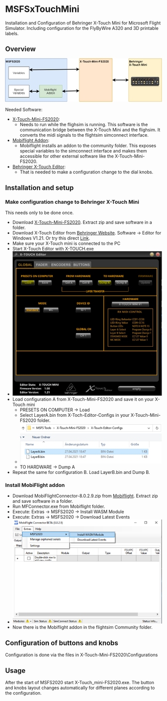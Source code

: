 # MSFSxTouchMini
Installation and Configuration of Behringer X-Touch Mini for Microsoft Flight Simulator. Including configuration for the FlyByWire A320 and 3D printable labels.

## Overview
![Picture Overview](Pics/overview.png)

Needed Software:
* [X-Touch-Mini-FS2020](https://github.com/maartentamboer/X-Touch-Mini-FS2020): 
  * Needs to run while the flighsim is running. This software is the communication bridge between the X-Touch Mini and the flighsim. It converts the midi signals to the flightsim simconnect interface.
* [Mobiflight Addon](https://www.mobiflight.com):
  * Mobiflight installs an addon to the community folder. This exposes special variables to the simconnect interface and makes them accessible for other external software like the X-Touch-Mini-FS2020.
* [Behringer X-Touch Editor](https://www.behringer.com/product.html?modelCode=P0B3M):
  * That is needed to make a configuration change to the dial knobs.

## Installation and setup

### Make configuration change to Behringer X-Touch Mini

This needs only to be done once.

* Download [X-Touch-Mini-FS2020](https://github.com/maartentamboer/X-Touch-Mini-FS2020/releases). Extract zip and save software in a folder.
* Download X-Touch Editor from [Behringer Website](https://www.behringer.com/product.html?modelCode=P0B3M). Software -> Editor for Windows V1.21. Or try this direct [Link](https://www.behringer.com/product.html?modelCode=P0B3M).
* Make sure your X-Touch mini is connected to the PC
* Start X-Touch Editor with X-TOUCH.exe
* ![Picture Editor](Pics/xTouchEditor.png) 
* Load configuration A from X-Touch-Mini-FS2020 and save it on your X-Touch mini
  * PRESETS ON COMPUTER -> Load
  * Select LayerA.bin from X-Toch-Editor-Configs in your X-Touch-Mini-FS2020 folder.
  * ![Picture LoadLayer](Pics/loadLayerA.png) 
  * TO HARDWARE -> Dump A 
* Repeat the same for configuration B. Load LayerB.bin and Dump B.

### Install MobiFlight addon

* Download MobiFlightConnector-8.0.2.9.zip from [Mobiflight](https://bitbucket.org/mobiflight/mobiflightfc/downloads/). Extract zip and save software in a folder.
* Run MFConnector.exe from Mobiflight folder. 
* Execute: Extras -> MSFS2020 -> Install WASM Module
* Execute: Extras -> MSFS2020 -> Download Latest Events
* ![Picture Mobiflight](Pics/mobiflight.png) 
* Now there is the Mobiflight addon in the flightsim Community folder.

## Configuration of buttons and knobs

Configuration is done via the files in X-Touch-Mini-FS2020\Configurations

## Usage

After the start of MSFS2020 start X-Touch_mini-FS2020.exe. The button and knobs layout changes automatically for different planes according to the configuration.
